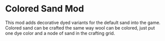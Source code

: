 # Colored Sand Mod

This mod adds decorative dyed variants for the default sand into the game. Colored sand can be crafted the same way wool can be colored, just put one dye color and a node of sand in the crafting grid.
